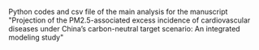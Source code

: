 Python codes and csv file of the main analysis for the manuscript "Projection of the PM2.5-associated excess incidence of cardiovascular diseases under China’s carbon-neutral target scenario: An integrated modeling study"
